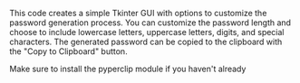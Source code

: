 This code creates a simple Tkinter GUI with options to customize the password generation process. You can customize the password length and choose to include lowercase letters, uppercase letters, digits, and special characters. The generated password can be copied to the clipboard with the "Copy to Clipboard" button.

Make sure to install the pyperclip module if you haven't already
